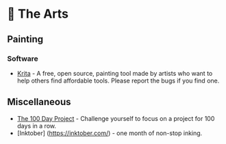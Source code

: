 # 🎨 The Arts

## Painting

### Software

* [Krita](https://krita.org) - A free, open source, painting tool made by artists who want to help others find affordable tools. Please report the bugs if you find one.

## Miscellaneous

* [The 100 Day Project](https://the100dayproject.org) - Challenge yourself to focus on a project for 100 days in a row.
* [Inktober] (https://inktober.com/) - one month of non-stop inking.
